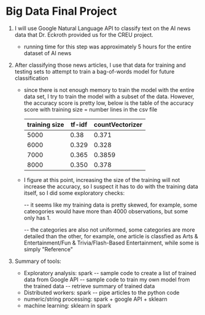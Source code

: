 # Big Data Final Project

1. I will use Google Natural Language API to classify text on the AI news data that Dr. Eckroth 
	provided us for the CREU project. 
	- running time for this step was approximately 5 hours for the entire dataset of AI news
	
2. After classifying those news articles, I use that data for training and testing sets
	to attempt to train a bag-of-words model for future classification
	- since there is not enough memory to train the model with the entire data set, I try to train 
		the model with a subset of the data. However, the accuracy score is pretty low, 
		below is the table of the accuracy score with training size = number lines in the csv file
		
		| training size  |  tf-idf |countVectorizer |  
		|----------------|---------|----------------|
		|          5000  |   0.38  |     0.371      |
		|          6000  |   0.329 |     0.328      |
		|          7000  |   0.365 |     0.3859     |
		|          8000  |   0.350 |     0.378      |

	- I figure at this point, increasing the size of the training will not increase the accuracy, so 
		I suspect it has to do with the training data itself, so I did some exploratory checks:
		
		-- it seems like my training data is pretty skewed, for example, some cateogories would
			 have more than 4000 observations, but some only has 1. 
			 
		-- the categories are also not uniformed, some categories are more detailed than the other,
			for example, one article is classfied as Arts & Entertainment/Fun & Trivia/Flash-Based 
			Entertainment, while some is simply "Reference"
			
3. Summary of tools:
	- Exploratory analysis: spark
		-- sample code to create a list of trained data from Google API
		-- sample code to train my own model from the trained data
		-- retrieve summary of trained data
	- Distributed workers: spark -- pipe articles to the python code
	- numeric/string processing: spark + google API + sklearn 
	- machine learning: sklearn in spark
